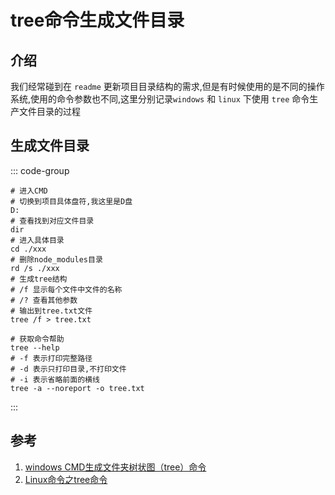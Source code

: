 # tree命令生成文件目录

## 介绍
我们经常碰到在 `readme` 更新项目目录结构的需求,但是有时候使用的是不同的操作系统,使用的命令参数也不同,这里分别记录`windows` 和 `linux` 下使用 `tree` 命令生产文件目录的过程

## 生成文件目录
::: code-group
```shell [windows]
# 进入CMD
# 切换到项目具体盘符,我这里是D盘
D:
# 查看找到对应文件目录
dir
# 进入具体目录
cd ./xxx
# 删除node_modules目录
rd /s ./xxx
# 生成tree结构 
# /f 显示每个文件中文件的名称
# /? 查看其他参数
# 输出到tree.txt文件
tree /f > tree.txt
```

```shell [linux]
# 获取命令帮助
tree --help
# -f 表示打印完整路径
# -d 表示只打印目录,不打印文件
# -i 表示省略前面的横线
tree -a --noreport -o tree.txt
```
:::


## 参考
1. [windows CMD生成文件夹树状图（tree）命令](https://cloud.tencent.com/developer/article/2108238)
1. [Linux命令之tree命令](https://blog.csdn.net/carefree2005/article/details/132205901)